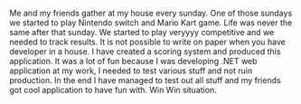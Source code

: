 Me and my friends gather at my house every sunday. One of those sundays we started to play Nintendo switch and Mario Kart game. 
Life was never the same after that sunday. We started to play veryyyy competitive and we needed to track results.
It is not possible to write on paper when you have developer in a house.
I have created a scoring system and produced this application. 
It was a lot of fun because I was developing .NET web application at my work, I needed to test various stuff and not ruin production.
In the end I have managed to test out all stuff and my friends got cool application to have fun with. Win Win situation.
